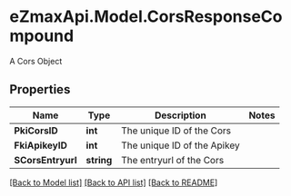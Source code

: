# eZmaxApi.Model.CorsResponseCompound
A Cors Object

## Properties

Name | Type | Description | Notes
------------ | ------------- | ------------- | -------------
**PkiCorsID** | **int** | The unique ID of the Cors | 
**FkiApikeyID** | **int** | The unique ID of the Apikey | 
**SCorsEntryurl** | **string** | The entryurl of the Cors | 

[[Back to Model list]](../README.md#documentation-for-models) [[Back to API list]](../README.md#documentation-for-api-endpoints) [[Back to README]](../README.md)

